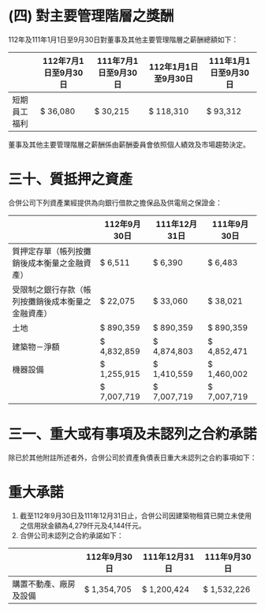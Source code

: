# (四) 對主要管理階層之獎酬

112年及111年1月1日至9月30日對董事及其他主要管理階層之薪酬總額如下：

| |112年7月1日至9月30日|111年7月1日至9月30日|112年1月1日至9月30日|111年1月1日至9月30日|
|---|---|---|---|---|
|短期員工福利|$ 36,080|$ 30,215|$ 118,310|$ 93,312|

董事及其他主要管理階層之薪酬係由薪酬委員會依照個人績效及市場趨勢決定。

# 三十、質抵押之資產

合併公司下列資產業經提供為向銀行借款之擔保品及供電局之保證金：

| |112年9月30日|111年12月31日|111年9月30日|
|---|---|---|---|
|質押定存單（帳列按攤銷後成本衡量之金融資產）|$ 6,511|$ 6,390|$ 6,483|
|受限制之銀行存款（帳列按攤銷後成本衡量之金融資產）|$ 22,075|$ 33,060|$ 38,021|
|土地|$ 890,359|$ 890,359|$ 890,359|
|建築物－淨額|$ 4,832,859|$ 4,874,803|$ 4,852,471|
|機器設備|$ 1,255,915|$ 1,410,559|$ 1,460,002|
| |$ 7,007,719|$ 7,007,719|$ 7,007,719|

# 三一、重大或有事項及未認列之合約承諾

除已於其他附註所述者外，合併公司於資產負債表日重大未認列之合約事項如下：

# 重大承諾

1. 截至112年9月30日及111年12月31日止，合併公司因建築物租賃已開立未使用之信用狀金額為4,279仟元及4,144仟元。
2. 合併公司未認列之合約承諾如下：

| |112年9月30日|111年12月31日|111年9月30日|
|---|---|---|---|
|購置不動產、廠房及設備|$ 1,354,705|$ 1,200,424|$ 1,532,226|